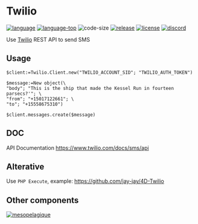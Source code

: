 # Twilio
[![language][code-shield]][code-url]
[![language-top][code-top]][code-url]
![code-size][code-size]
[![release][release-shield]][release-url]
[![license][license-shield]][license-url]
[![discord][discord-shield]][discord-url]

Use [Twilio](https://www.twilio.com/referral/NqfrgQ) REST API to send SMS

## Usage

```4d
$client:=Twilio.Client.new("TWILIO_ACCOUNT_SID"; "TWILIO_AUTH_TOKEN")

$message:=New object(\
"body"; "This is the ship that made the Kessel Run in fourteen parsecs?'"; \
"from"; "+15017122661"; \
"to"; "+15558675310")

$client.messages.create($message)
```

## DOC

API Documentation https://www.twilio.com/docs/sms/api

## Alterative

Use `PHP Execute`, example: https://github.com/jay-jay/4D-Twilio

## Other components

[<img src="https://mesopelagique.github.io/quatred.png" alt="mesopelagique"/>](https://mesopelagique.github.io/)

<!-- MARKDOWN LINKS & IMAGES -->
<!-- https://www.markdownguide.org/basic-syntax/#reference-style-links -->
[code-shield]: https://img.shields.io/static/v1?label=language&message=4d&color=blue
[code-top]: https://img.shields.io/github/languages/top/mesopelagique/Twilio.svg
[code-size]: https://img.shields.io/github/languages/code-size/mesopelagique/Twilio.svg
[code-url]: https://developer.4d.com/
[release-shield]: https://img.shields.io/github/v/release/mesopelagique/Twilio
[release-url]: https://github.com/mesopelagique/Twilio/releases/latest
[license-shield]: https://img.shields.io/github/license/mesopelagique/Twilio
[license-url]: LICENSE.md
[discord-shield]: https://img.shields.io/badge/chat-discord-7289DA?logo=discord&style=flat
[discord-url]: https://discord.gg/dVTqZHr
